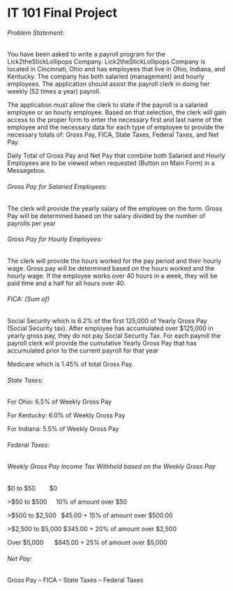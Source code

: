 <!DOCTYPE html>
<html>
<head>
<h1>IT 101 Final Project</h1>
</head>
<body>
<h6>Problem Statement:</h6>
<p>You have been asked to write a payroll program for the Lick2theStickLollipops Company.  Lick2theStickLollipops Company is located in Cincinnati, Ohio and has employees that live in Ohio, Indiana, and Kentucky.  The company has both salaried (management) and hourly employees.  The application should assist the payroll clerk in doing her weekly (52 times a year) payroll.</p>
<p>The application must allow the clerk to state if the payroll is a salaried employee or an hourly employee.  Based on that selection, the clerk will gain access to the proper form to enter the necessary first and last name of the employee and the necessary data for each type of employee to provide the necessary totals of:  Gross Pay, FICA, State Taxes, Federal Taxes, and Net Pay.</p>
<p>Daily Total of Gross Pay and Net Pay that combine both Salaried and Hourly Employees are to be viewed when requested (Button on Main Form) in a Messagebox. </p>
<h6>Gross Pay for Salaried Employees:</h6>
<p>The clerk will provide the yearly salary of the employee on the form.  Gross Pay will be determined based on the salary divided by the number of payrolls per year</p>
<h6>Gross Pay for Hourly Employees:</h6>
<p>The clerk will provide the hours worked for the pay period and their hourly wage.  Gross pay will be determined based on the hours worked and the hourly wage.  If the employee works over 40 hours in a week, they will be paid time and a half for all hours over 40.</p>
<h6>FICA: (Sum of)</h6>
<p>Social Security which is 6.2% of the first 125,000 of Yearly Gross Pay (Social Security tax).  After employee has accumulated over $125,000 in yearly gross pay, they do not pay Social Security Tax.  For each payroll the payroll clerk will provide the cumulative Yearly Gross Pay that has accumulated prior to the current payroll for that year</p>
<p>Medicare which is 1.45% of total Gross Pay.</p>
<h6>State Taxes:</h6>
<p>For Ohio: 6.5% of Weekly Gross Pay</p>
<p>For Kentucky: 6.0%	of Weekly Gross Pay</p>
<p>For Indiana: 5.5% of Weekly Gross Pay</p>
<h6>Federal Taxes:</h6>
<h6>Weekly Gross Pay Income Tax&nbsp;Withheld based on the Weekly Gross Pay</h6>
<p>$0 to $50&emsp;&emsp;&nbsp;$0</p>
<p>>$50 to $500&emsp;&ensp;10%  of amount over $50</p>
<p>>$500 to $2,500&ensp;&nbsp;$45.00 + 15% of amount over $500.00</p>
<p>>$2,500 to $5,000&nbsp;$345.00 + 20% of amount over $2,500</p>
<p>Over $5,000&emsp;&ensp;&nbsp;$845.00 + 25% of amount over $5,000</p>
<h6>Net Pay:</h6>
<p>Gross Pay – FICA – State Taxes – Federal Taxes</p>
</body>
</html>
